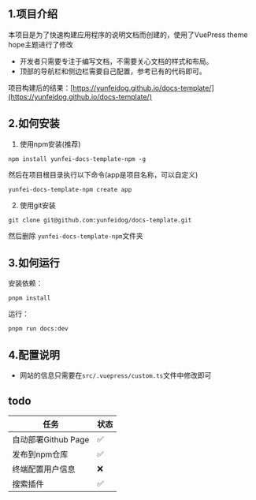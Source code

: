 ## 1.项目介绍

本项目是为了快速构建应用程序的说明文档而创建的，使用了VuePress theme hope主题进行了修改

+ 开发者只需要专注于编写文档，不需要关心文档的样式和布局。
+ 顶部的导航栏和侧边栏需要自己配置，参考已有的代码即可。

项目构建后的结果：[https://yunfeidog.github.io/docs-template/](https://yunfeidog.github.io/docs-template/)

## 2.如何安装

1. 使用npm安装(推荐)

```shell
npm install yunfei-docs-template-npm -g
````

然后在项目根目录执行以下命令(app是项目名称，可以自定义)

```shell
yunfei-docs-template-npm create app
```

2. 使用git安装

```shell
git clone git@github.com:yunfeidog/docs-template.git
```

然后删除 `yunfei-docs-template-npm`文件夹

## 3.如何运行

安装依赖：

```shell
pnpm install
```

运行：

```shell
pnpm run docs:dev
```

## 4.配置说明

+ 网站的信息只需要在`src/.vuepress/custom.ts`文件中修改即可

## todo

| 任务              | 状态 |
|-----------------|----|
| 自动部署Github Page | ✅  |
| 发布到npm仓库        | ✅  |
| 终端配置用户信息        | ❌  |
| 搜索插件            | ✅  |


